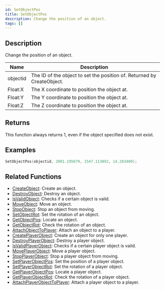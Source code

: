 ```yaml
---
id: SetObjectPos
title: SetObjectPos
description: Change the position of an object.
tags: []
---
```


## Description

Change the position of an object.

| Name     | Description                                                            |
| -------- | ---------------------------------------------------------------------- |
| objectid | The ID of the object to set the position of. Returned by CreateObject. |
| Float:X  | The X coordinate to position the object at.                            |
| Float:Y  | The Y coordinate to position the object at.                            |
| Float:Z  | The Z coordinate to position the object at.                            |

## Returns

This function always returns 1, even if the object specified does not exist.

## Examples

```c
SetObjectPos(objectid, 2001.195679, 1547.113892, 14.283400);
```

## Related Functions

- [CreateObject](CreateObject): Create an object.
- [DestroyObject](DestroyObject): Destroy an object.
- [IsValidObject](IsValidObject): Checks if a certain object is vaild.
- [MoveObject](MoveObject): Move an object.
- [StopObject](StopObject): Stop an object from moving.
- [SetObjectRot](SetObjectRot): Set the rotation of an object.
- [GetObjectPos](GetObjectPos): Locate an object.
- [GetObjectRot](GetObjectRot): Check the rotation of an object.
- [AttachObjectToPlayer](AttachObjectToPlayer): Attach an object to a player.
- [CreatePlayerObject](CreatePlayerObject): Create an object for only one player.
- [DestroyPlayerObject](DestroyPlayerObject): Destroy a player object.
- [IsValidPlayerObject](IsValidPlayerObject): Checks if a certain player object is vaild.
- [MovePlayerObject](MovePlayerObject): Move a player object.
- [StopPlayerObject](StopPlayerObject): Stop a player object from moving.
- [SetPlayerObjectPos](SetPlayerObjectPos): Set the position of a player object.
- [SetPlayerObjectRot](SetPlayerObjectRot): Set the rotation of a player object.
- [GetPlayerObjectPos](GetPlayerObjectPos): Locate a player object.
- [GetPlayerObjectRot](GetPlayerObjectRot): Check the rotation of a player object.
- [AttachPlayerObjectToPlayer](AttachPlayerObjectToPlayer): Attach a player object to a player.
